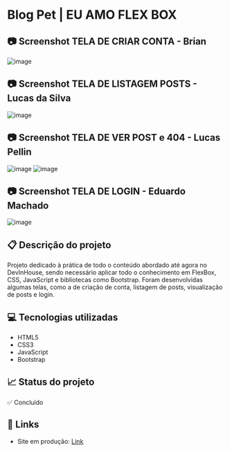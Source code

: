 # Blog Pet | EU AMO FLEX BOX

## 📷 Screenshot TELA DE CRIAR CONTA - Brian
![image](https://github.com/user-attachments/assets/5d96a7c9-37de-4796-8f1f-9de9d64e9fe9)

## 📷 Screenshot TELA DE LISTAGEM POSTS - Lucas da Silva
![image](https://github.com/user-attachments/assets/d15dcfec-e2a9-46e4-b0e9-e5187d8c58fd)

## 📷 Screenshot TELA DE VER POST e 404 - Lucas Pellin
![image](https://github.com/user-attachments/assets/be816b85-6a4d-4b62-8a55-b94b7b8af0f1)
![image](https://github.com/user-attachments/assets/ad283117-d748-41f8-b236-fccd2e57c2c1)

## 📷 Screenshot TELA DE LOGIN - Eduardo Machado
![image](https://github.com/user-attachments/assets/c668151e-e461-456c-833c-5cbdce04f2ea)



## 📋 Descrição do projeto
Projeto dedicado à prática de todo o conteúdo abordado até agora no DevInHouse, sendo necessário aplicar todo o conhecimento em FlexBox, CSS, JavaScript e bibliotecas como Bootstrap. 
Foram desenvolvidas algumas telas, como a de criação de conta, listagem de posts, visualização de posts e login.

## 💻 Tecnologias utilizadas
- HTML5
- CSS3
- JavaScript
- Bootstrap

## 📈 Status do projeto
✅ Concluído

## 🔗 Links 
- Site em produção: [Link](          "Link")
